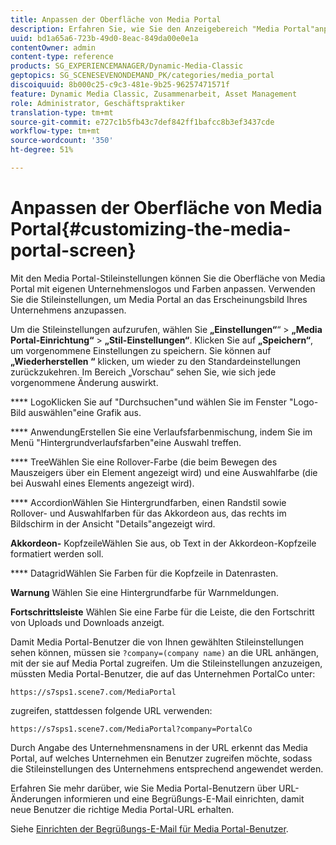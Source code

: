 ```yaml
---
title: Anpassen der Oberfläche von Media Portal
description: Erfahren Sie, wie Sie den Anzeigebereich "Media Portal"anpassen.
uuid: bd1a65a6-723b-49d0-8eac-849da00e0e1a
contentOwner: admin
content-type: reference
products: SG_EXPERIENCEMANAGER/Dynamic-Media-Classic
geptopics: SG_SCENESEVENONDEMAND_PK/categories/media_portal
discoiquuid: 8b000c25-c9c3-481e-9b25-96257471571f
feature: Dynamic Media Classic, Zusammenarbeit, Asset Management
role: Administrator, Geschäftspraktiker
translation-type: tm+mt
source-git-commit: e727c1b5fb43c7def842ff1bafcc8b3ef3437cde
workflow-type: tm+mt
source-wordcount: '350'
ht-degree: 51%

---
```



# Anpassen der Oberfläche von Media Portal{#customizing-the-media-portal-screen}

Mit den Media Portal-Stileinstellungen können Sie die Oberfläche von Media Portal mit eigenen Unternehmenslogos und Farben anpassen. Verwenden Sie die Stileinstellungen, um Media Portal an das Erscheinungsbild Ihres Unternehmens anzupassen.

Um die Stileinstellungen aufzurufen, wählen Sie **„Einstellungen“**“ > **„Media Portal-Einrichtung“** > **„Stil-Einstellungen“**. Klicken Sie auf **„Speichern“**, um vorgenommene Einstellungen zu speichern. Sie können auf **„Wiederherstellen “** klicken, um wieder zu den Standardeinstellungen zurückzukehren. Im Bereich „Vorschau“ sehen Sie, wie sich jede vorgenommene Änderung auswirkt.

**** LogoKlicken Sie auf &quot;Durchsuchen&quot;und wählen Sie im Fenster &quot;Logo-Bild auswählen&quot;eine Grafik aus.

**** AnwendungErstellen Sie eine Verlaufsfarbenmischung, indem Sie im Menü &quot;Hintergrundverlaufsfarben&quot;eine Auswahl treffen.

**** TreeWählen Sie eine Rollover-Farbe (die beim Bewegen des Mauszeigers über ein Element angezeigt wird) und eine Auswahlfarbe (die bei Auswahl eines Elements angezeigt wird).

**** AccordionWählen Sie Hintergrundfarben, einen Randstil sowie Rollover- und Auswahlfarben für das Akkordeon aus, das rechts im Bildschirm in der Ansicht &quot;Details&quot;angezeigt wird.

**Akkordeon-** KopfzeileWählen Sie aus, ob Text in der Akkordeon-Kopfzeile formatiert werden soll.

**** DatagridWählen Sie Farben für die Kopfzeile in Datenrasten.

**Warnung** Wählen Sie eine Hintergrundfarbe für Warnmeldungen.

**Fortschrittsleiste** Wählen Sie eine Farbe für die Leiste, die den Fortschritt von Uploads und Downloads anzeigt.

Damit Media Portal-Benutzer die von Ihnen gewählten Stileinstellungen sehen können, müssen sie `?company=(company name)` an die URL anhängen, mit der sie auf Media Portal zugreifen. Um die Stileinstellungen anzuzeigen, müssten Media Portal-Benutzer, die auf das Unternehmen PortalCo unter:

`https://s7sps1.scene7.com/MediaPortal`

zugreifen, stattdessen folgende URL verwenden:

`https://s7sps1.scene7.com/MediaPortal?company=PortalCo`

Durch Angabe des Unternehmensnamens in der URL erkennt das Media Portal, auf welches Unternehmen ein Benutzer zugreifen möchte, sodass die Stileinstellungen des Unternehmens entsprechend angewendet werden.

Erfahren Sie mehr darüber, wie Sie Media Portal-Benutzern über URL-Änderungen informieren und eine Begrüßungs-E-Mail einrichten, damit neue Benutzer die richtige Media Portal-URL erhalten.

Siehe [Einrichten der Begrüßungs-E-Mail für Media Portal-Benutzer](adding-media-portal-users.md#setting_up_the_welcome_e_mail_message_for_media_portal_users).
